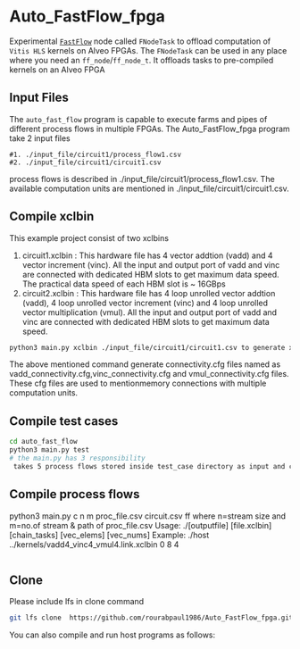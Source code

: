 # Auto_FastFlow_fpga
Experimental [`FastFlow`](https://github.com/fastflow/fastflow) node called `FNodeTask` to offload computation of `Vitis HLS` kernels on Alveo FPGAs.
The `FNodeTask` can be used in any place where you need an `ff_node`/`ff_node_t`.
It offloads tasks to pre-compiled kernels on an Alveo FPGA

## Input Files
The `auto_fast_flow` program is capable to execute farms and pipes of different process flows in multiple FPGAs. The Auto_FastFlow_fpga program take 2 input files
```
#1. ./input_file/circuit1/process_flow1.csv
#2. ./input_file/circuit1/circuit1.csv
```
process flows is described in ./input_file/circuit1/process_flow1.csv. 
The available computation units are mentioned in ./input_file/circuit1/circuit1.csv.




## Compile xclbin
This example project consist of two xclbins
1. circuit1.xclbin : This hardware file has 4 vector addtion (vadd) and 4 vector increment (vinc). All the input and output port of vadd and vinc are connected with dedicated HBM slots to get maximum data speed. The practical data speed of each HBM slot is ~ 16GBps 
2. circuit2.xclbin : This hardware file has 4 loop unrolled vector addtion (vadd),  4 loop unrolled vector increment (vinc) and 4 loop unrolled vector multiplication (vmul). All the input and output port of vadd and vinc are connected with dedicated HBM slots to get maximum data speed.
   
```bash
python3 main.py xclbin ./input_file/circuit1/circuit1.csv to generate xclbin
```
The above mentioned command generate connectivity.cfg files named as vadd_connectivity.cfg,vinc_connectivity.cfg and vmul_connectivity.cfg files. These cfg files are used to mentionmemory connections with multiple computation units.
## Compile test cases
```bash
cd auto_fast_flow
python3 main.py test
# the main.py has 3 responsibility
 takes 5 process flows stored inside test_case directory as input and check whether it is giving desired outputs or not

```
## Compile process flows
python3 main.py c n m proc_file.csv circuit.csv ff  where n=stream size and m=no.of stream & path of proc_file.csv
Usage:
        ./[outputfile] [file.xclbin] [chain_tasks] [vec_elems] [vec_nums]
Example:
        ./host ../kernels/vadd4_vinc4_vmul4.link.xclbin  0 8 4
```
```
## Clone 
Please include lfs in clone command 
```bash
git lfs clone  https://github.com/rourabpaul1986/Auto_FastFlow_fpga.git
```
You can also compile and run host programs as follows:


